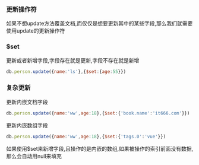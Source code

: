 ### 更新操作符

如果不想update方法覆盖文档,而仅仅是想要更新其中的某些字段,那么我们就需要使用update的更新操作符

### $set

更新或者新增字段,字段存在就是更新,字段不存在就是新增

```javascript
db.person.update({name:'ls'},{$set:{age:55}})
```

### 复杂更新

更新内嵌文档字段

```javascript
db.person.update({name:'ww',age:18},{$set:{'book.name':'it666.com'}})
```

更新内嵌数组字段

```javascript
db.person.update({name:'ww',age:18},{$set:{'tags.0':'vue'}})
```

如果使用$set来新增字段,且操作的是内嵌的数组,如果被操作的索引前面没有数据,那么会自动用null来填充
